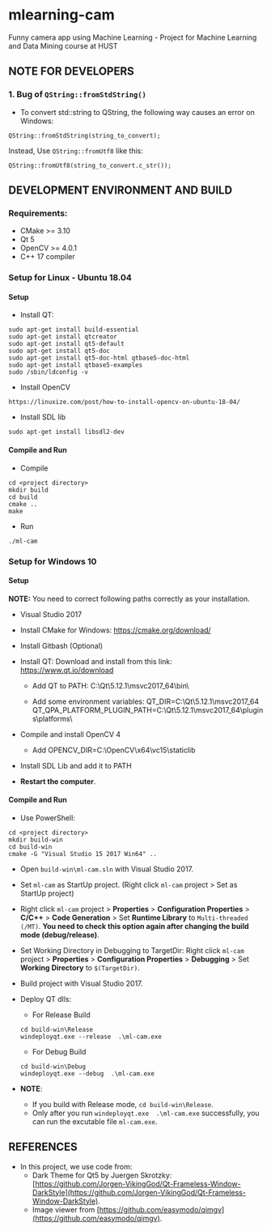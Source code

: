 # mlearning-cam
Funny camera app using Machine Learning - Project for Machine Learning and Data Mining course at HUST


## NOTE FOR DEVELOPERS

### 1. Bug of `QString::fromStdString()`

- To convert std::string to QString, the following way causes an error on Windows:

```
QString::fromStdString(string_to_convert);
```

Instead, Use `QString::fromUtf8` like this:
```
QString::fromUtf8(string_to_convert.c_str());
```

## DEVELOPMENT ENVIRONMENT AND BUILD

### Requirements:

- CMake >= 3.10
- Qt 5
- OpenCV >= 4.0.1
- C++ 17 compiler

### Setup for Linux - Ubuntu 18.04

#### Setup

- Install QT:

```
sudo apt-get install build-essential
sudo apt-get install qtcreator
sudo apt-get install qt5-default
sudo apt-get install qt5-doc
sudo apt-get install qt5-doc-html qtbase5-doc-html
sudo apt-get install qtbase5-examples
sudo /sbin/ldconfig -v
```

- Install OpenCV

```
https://linuxize.com/post/how-to-install-opencv-on-ubuntu-18-04/
```

- Install SDL lib
```
sudo apt-get install libsdl2-dev
```

#### Compile and Run

- Compile
```
cd <project directory>
mkdir build
cd build
cmake ..
make
```

- Run
```
./ml-cam
```

### Setup for Windows 10

#### Setup

**NOTE:** You need to correct following paths correctly as your installation.

- Visual Studio 2017

- Install CMake for Windows: https://cmake.org/download/

- Install Gitbash (Optional)

- Install QT: 
    Download and install from this link: https://www.qt.io/download

    + Add QT to PATH:
        C:\Qt\5.12.1\msvc2017_64\bin\

    + Add some environment variables:
        QT_DIR=C:\Qt\5.12.1\msvc2017_64
        QT_QPA_PLATFORM_PLUGIN_PATH=C:\Qt\5.12.1\msvc2017_64\plugins\platforms\

- Compile and install OpenCV 4
    + Add OPENCV_DIR=C:\OpenCV\x64\vc15\staticlib

- Install SDL Lib and add it to PATH

- **Restart the computer**.


#### Compile and Run

- Use PowerShell:
```
cd <project directory>
mkdir build-win
cd build-win
cmake -G "Visual Studio 15 2017 Win64" ..
```

- Open `build-win\ml-cam.sln` with Visual Studio 2017.

- Set `ml-cam` as StartUp project. (Right click `ml-cam` project > Set as StartUp project)

- Right click `ml-cam` project > **Properties** > **Configuration Properties** > **C/C++** > **Code Generation** >  Set **Runtime Library** to `Multi-threaded (/MT)`. **You need to check this option again after changing the build mode (debug/release)**.

- Set Working Directory in Debugging to TargetDir: Right click `ml-cam` project > **Properties** > **Configuration Properties** > **Debugging** > Set **Working Directory** to `$(TargetDir)`. 

- Build project with Visual Studio 2017.

- Deploy QT dlls:

    + For Release Build
    ```
    cd build-win\Release
    windeployqt.exe --release  .\ml-cam.exe
    ```

    + For Debug Build
    ```
    cd build-win\Debug
    windeployqt.exe --debug  .\ml-cam.exe
    ```

- **NOTE**:
    + If you build with Release mode, `cd build-win\Release`.
    + Only after you run `windeployqt.exe  .\ml-cam.exe` successfully, you can run the excutable file `ml-cam.exe`.


## REFERENCES

- In this project, we use code from:
    + Dark Theme for Qt5 by Juergen Skrotzky: [https://github.com/Jorgen-VikingGod/Qt-Frameless-Window-DarkStyle](https://github.com/Jorgen-VikingGod/Qt-Frameless-Window-DarkStyle).
    + Image viewer from [https://github.com/easymodo/qimgv](https://github.com/easymodo/qimgv).